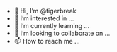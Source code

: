 - 👋 Hi, I’m @tigerbreak
- 👀 I’m interested in ...
- 🌱 I’m currently learning ...
- 💞️ I’m looking to collaborate on ...
- 📫 How to reach me ...

<!---
tigerbreak/tigerbreak is a ✨ special ✨ repository because its `README.md` (this file) appears on your GitHub profile.
You can click the Preview link to take a look at your changes.
--->
